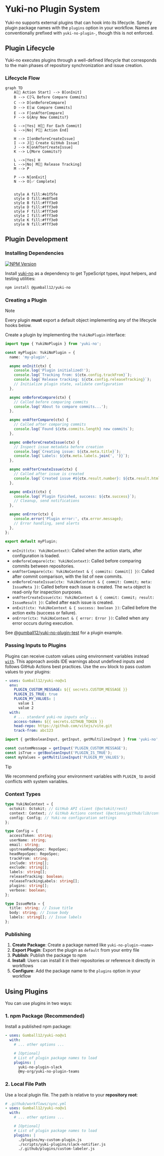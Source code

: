 # Yuki-no Plugin System

Yuki-no supports external plugins that can hook into its lifecycle. Specify plugin package names with the `plugins` option in your workflow. Names are conventionally prefixed with `yuki-no-plugin-`, though this is not enforced.

## Plugin Lifecycle

Yuki-no executes plugins through a well-defined lifecycle that corresponds to the main phases of repository synchronization and issue creation.

### Lifecycle Flow

```mermaid
graph TD
    A[🚀 Action Start] --> B[onInit]
    B --> C[🔍 Before Compare Commits]
    C --> D[onBeforeCompare]
    D --> E[📊 Compare Commits]
    E --> F[onAfterCompare]
    F --> G{Any New Commits?}

    G -->|Yes| H[📝 For Each Commit]
    G -->|No| P[🏁 Action End]

    H --> I[onBeforeCreateIssue]
    I --> J[🎫 Create GitHub Issue]
    J --> K[onAfterCreateIssue]
    K --> L{More Commits?}

    L -->|Yes| H
    L -->|No| M[🔄 Release Tracking]
    M --> P

    P --> N[onExit]
    N --> O[✅ Complete]


    style A fill:#e1f5fe
    style O fill:#e8f5e8
    style B fill:#fff3e0
    style D fill:#fff3e0
    style F fill:#fff3e0
    style I fill:#fff3e0
    style K fill:#fff3e0
    style N fill:#fff3e0
```

## Plugin Development

### Installing Dependencies

[![NPM Version](https://img.shields.io/npm/v/%40gumball12%2Fyuki-no?style=flat-square&label=yuki-no)](https://www.npmjs.com/package/@gumball12/yuki-no)

Install [yuki-no](https://www.npmjs.com/package/@gumball12/yuki-no) as a dependency to get TypeScript types, input helpers, and testing utilities:

```bash
npm install @gumball12/yuki-no
```

### Creating a Plugin

> [!NOTE]
> Every plugin **must** export a default object implementing any of the lifecycle hooks below.

Create a plugin by implementing the `YukiNoPlugin` interface:

```ts
import type { YukiNoPlugin } from 'yuki-no';

const myPlugin: YukiNoPlugin = {
  name: 'my-plugin',

  async onInit(ctx) {
    console.log('Plugin initialized!');
    console.log(`Tracking from: ${ctx.config.trackFrom}`);
    console.log(`Release tracking: ${ctx.config.releaseTracking}`);
    // Initialize plugin state, validate configuration
  },

  async onBeforeCompare(ctx) {
    // Called before comparing commits
    console.log('About to compare commits...');
  },

  async onAfterCompare(ctx) {
    // Called after comparing commits
    console.log(`Found ${ctx.commits.length} new commits`);
  },

  async onBeforeCreateIssue(ctx) {
    // Inspect issue metadata before creation
    console.log(`Creating issue: ${ctx.meta.title}`);
    console.log(`Labels: ${ctx.meta.labels.join(', ')}`);
  },

  async onAfterCreateIssue(ctx) {
    // Called after issue is created
    console.log(`Created issue #${ctx.result.number}: ${ctx.result.html_url}`);
  },

  async onExit(ctx) {
    console.log(`Plugin finished, success: ${ctx.success}`);
    // Cleanup, send notifications
  },

  async onError(ctx) {
    console.error('Plugin error:', ctx.error.message);
    // Error handling, send alerts
  },
};

export default myPlugin;
```

- `onInit(ctx: YukiNoContext)`: Called when the action starts, after configuration is loaded.
- `onBeforeCompare(ctx: YukiNoContext)`: Called before comparing commits between repositories.
- `onAfterCompare(ctx: YukiNoContext & { commits: Commit[] })`: Called after commit comparison, with the list of new commits.
- `onBeforeCreateIssue(ctx: YukiNoContext & { commit: Commit; meta: IssueMeta })`: Called before each issue is created. The `meta` object is read-only for inspection purposes.
- `onAfterCreateIssue(ctx: YukiNoContext & { commit: Commit; result: IssueResult })`: Called after each issue is created.
- `onExit(ctx: YukiNoContext & { success: boolean })`: Called before the action exits (success or failure).
- `onError(ctx: YukiNoContext & { error: Error })`: Called when any error occurs during execution.

See [@gumball12/yuki-no-plugin-test](https://github.com/Gumball12/yuki-no-plugin-test) for a plugin example.

### Passing Inputs to Plugins

Plugins can receive custom values using environment variables instead [`with`](https://docs.github.com/en/actions/reference/workflow-syntax-for-github-actions#jobsjob_idstepswith). This approach avoids IDE warnings about undefined inputs and follows GitHub Actions best practices. Use the `env` block to pass custom values to your plugins:

```yaml
- uses: Gumball12/yuki-no@v1
  env:
    PLUGIN_CUSTOM_MESSAGE: ${{ secrets.CUSTOM_MESSAGE }}
    PLUGIN_IS_TRUE: true
    PLUGIN_MY_VALUES: |
      value 1
      value 2
  with:
    # ... standard yuki-no inputs only ...
    access-token: ${{ secrets.GITHUB_TOKEN }}
    head-repo: https://github.com/vitejs/vite.git
    track-from: abc123
```

```ts
import { getBooleanInput, getInput, getMultilineInput } from 'yuki-no';

const customMessage = getInput('PLUGIN_CUSTOM_MESSAGE');
const isTrue = getBooleanInput('PLUGIN_IS_TRUE');
const myValues = getMultilineInput('PLUGIN_MY_VALUES');
```

> [!TIP]
> We recommend prefixing your environment variables with `PLUGIN_` to avoid conflicts with system variables.

### Context Types

```ts
type YukiNoContext = {
  octokit: Octokit; // GitHub API client (@octokit/rest)
  context: Context; // GitHub Actions context (@actions/github/lib/context)
  config: Config; // Yuki-no configuration settings
};

type Config = {
  accessToken: string;
  userName: string;
  email: string;
  upstreamRepoSpec: RepoSpec;
  headRepoSpec: RepoSpec;
  trackFrom: string;
  include: string[];
  exclude: string[];
  labels: string[];
  releaseTracking: boolean;
  releaseTrackingLabels: string[];
  plugins: string[];
  verbose: boolean;
};

type IssueMeta = {
  title: string; // Issue title
  body: string; // Issue body
  labels: string[]; // Issue labels
};
```

### Publishing

1. **Create Package**: Create a package named like `yuki-no-plugin-<name>`
2. **Export Plugin**: Export the plugin as `default` from your entry file
3. **Publish**: Publish the package to npm
4. **Install**: Users can install it in their repositories or reference it directly in workflows
5. **Configure**: Add the package name to the `plugins` option in your workflow

## Using Plugins

You can use plugins in two ways:

### 1. npm Package (Recommended)

Install a published npm package:

```yaml
- uses: Gumball12/yuki-no@v1
  with:
    # ... other options ...

    # [Optional]
    # List of plugin package names to load
    plugins: |
      yuki-no-plugin-slack
      @my-org/yuki-no-plugin-teams
```

### 2. Local File Path

Use a local plugin file. The path is relative to your **repository root**:

```yaml
# .github/workflows/sync.yml
- uses: Gumball12/yuki-no@v1
  with:
    # ... other options ...

    # [Optional]
    # List of plugin package names to load
    plugins: |
      ./plugins/my-custom-plugin.js
      ./scripts/yuki-plugins/slack-notifier.js
      ./.github/plugins/custom-labeler.js
```
